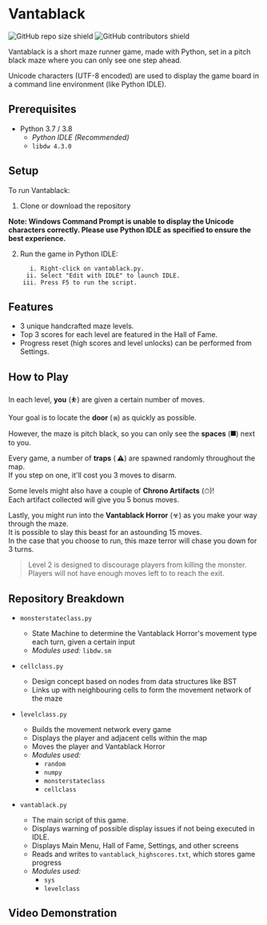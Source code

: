 # Vantablack

![GitHub repo size shield](https://img.shields.io/github/repo-size/Sorahawk/vantablack-maze-game)
![GitHub contributors shield](https://img.shields.io/github/contributors/Sorahawk/vantablack-maze-game)

Vantablack is a short maze runner game, made with Python, set in a pitch black maze where you can only see one step ahead.

Unicode characters (UTF-8 encoded) are used to display the game board in a command line environment (like Python IDLE).


## Prerequisites

* Python 3.7 / 3.8
    * _Python IDLE (Recommended)_
    * `libdw 4.3.0`


## Setup

To run Vantablack:

1. Clone or download the repository

**Note: Windows Command Prompt is unable to display the Unicode characters correctly. Please use Python IDLE as specified to ensure the best experience.**

2. Run the game in Python IDLE:  

```
      i. Right-click on vantablack.py.  
     ii. Select "Edit with IDLE" to launch IDLE.  
    iii. Press F5 to run the script.
```


## Features

* 3 unique handcrafted maze levels.
* Top 3 scores for each level are featured in the Hall of Fame.
* Progress reset (high scores and level unlocks) can be performed from Settings.


## How to Play

In each level, **you** (⛹) are given a certain number of moves.

Your goal is to locate the **door** ( ⩎) as quickly as possible.

However, the maze is pitch black, so you can only see the **spaces** (⯀) next to you.

Every game, a number of **traps** ( ⚠) are spawned randomly throughout the map.  
If you step on one, it'll cost you 3 moves to disarm.

Some levels might also have a couple of **Chrono Artifacts** (⏱)!  
Each artifact collected will give you 5 bonus moves.

Lastly, you might run into the **Vantablack Horror** (☣) as you make your way through the maze.  
It is possible to slay this beast for an astounding 15 moves.  
In the case that you choose to run, this maze terror will chase you down for 3 turns.

> Level 2 is designed to discourage players from killing the monster.  
> Players will not have enough moves left to to reach the exit.


## Repository Breakdown

* `monsterstateclass.py`
    * State Machine to determine the Vantablack Horror's movement type each turn, given a certain input
    * _Modules used:_ `libdw.sm`

* `cellclass.py`
    * Design concept based on nodes from data structures like BST
    * Links up with neighbouring cells to form the movement network of the maze

* `levelclass.py`
    * Builds the movement network every game
    * Displays the player and adjacent cells within the map
    * Moves the player and Vantablack Horror
    * _Modules used:_
        * `random`
        * `numpy`
        * `monsterstateclass`
        * `cellclass`

* `vantablack.py`
    * The main script of this game.
    * Displays warning of possible display issues if not being executed in IDLE.
    * Displays Main Menu, Hall of Fame, Settings, and other screens
    * Reads and writes to `vantablack_highscores.txt`, which stores game progress
    * _Modules used:_
        * `sys`
        * `levelclass`


## Video Demonstration

[](https://)